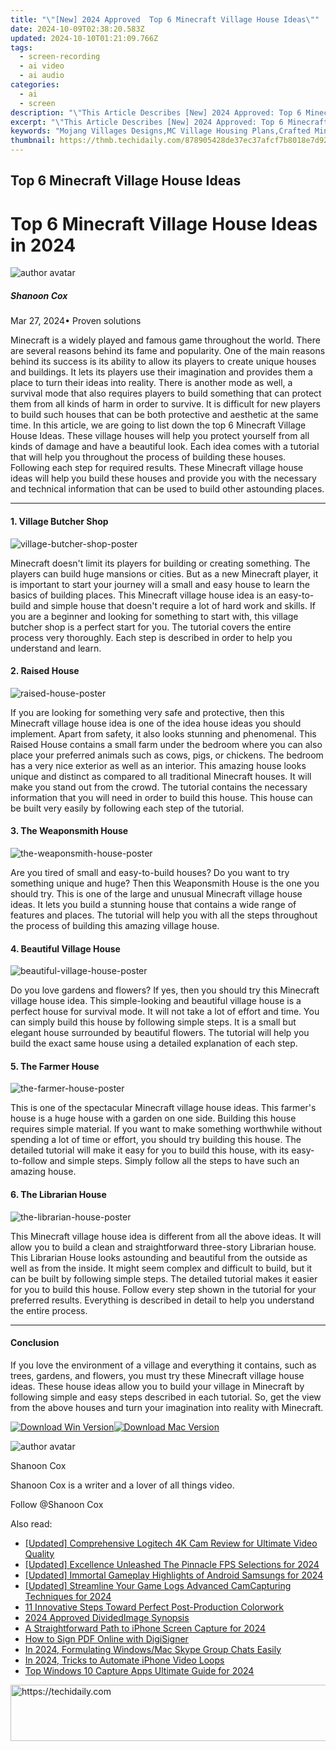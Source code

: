 ```yaml
---
title: "\"[New] 2024 Approved  Top 6 Minecraft Village House Ideas\""
date: 2024-10-09T02:38:20.583Z
updated: 2024-10-10T01:21:09.766Z
tags: 
  - screen-recording
  - ai video
  - ai audio
categories: 
  - ai
  - screen
description: "\"This Article Describes [New] 2024 Approved: Top 6 Minecraft Village House Ideas\""
excerpt: "\"This Article Describes [New] 2024 Approved: Top 6 Minecraft Village House Ideas\""
keywords: "Mojang Villages Designs,MC Village Housing Plans,Crafted Mincraft Homes,Top Minecraft Dwellings,Innovative MC House Ideas,Best MC Village Layouts,Creative Mincraft Abodes"
thumbnail: https://thmb.techidaily.com/878905428de37ec37afcf7b8018e7d924bf2c1ca322a8100dfaafbd0ac4bcb97.jpg
---
```


## Top 6 Minecraft Village House Ideas

# Top 6 Minecraft Village House Ideas in 2024

![author avatar](https://images.wondershare.com/filmora/article-images/shannon-cox.jpg)

##### Shanoon Cox

 Mar 27, 2024• Proven solutions

Minecraft is a widely played and famous game throughout the world. There are several reasons behind its fame and popularity. One of the main reasons behind its success is its ability to allow its players to create unique houses and buildings. It lets its players use their imagination and provides them a place to turn their ideas into reality. There is another mode as well, a survival mode that also requires players to build something that can protect them from all kinds of harm in order to survive. It is difficult for new players to build such houses that can be both protective and aesthetic at the same time. In this article, we are going to list down the top 6 Minecraft Village House Ideas. These village houses will help you protect yourself from all kinds of damage and have a beautiful look. Each idea comes with a tutorial that will help you throughout the process of building these houses. Following each step for required results. These Minecraft village house ideas will help you build these houses and provide you with the necessary and technical information that can be used to build other astounding places.

---

#### 1\. Village Butcher Shop

![village-butcher-shop-poster](https://images.wondershare.com/filmora/article-images/village-butcher-shop-poster.jpg)

Minecraft doesn't limit its players for building or creating something. The players can build huge mansions or cities. But as a new Minecraft player, it is important to start your journey will a small and easy house to learn the basics of building places. This Minecraft village house idea is an easy-to-build and simple house that doesn't require a lot of hard work and skills. If you are a beginner and looking for something to start with, this village butcher shop is a perfect start for you. The tutorial covers the entire process very thoroughly. Each step is described in order to help you understand and learn.

#### 2\. Raised House

![raised-house-poster](https://images.wondershare.com/filmora/article-images/raised-house-poster.jpg)

If you are looking for something very safe and protective, then this Minecraft village house idea is one of the idea house ideas you should implement. Apart from safety, it also looks stunning and phenomenal. This Raised House contains a small farm under the bedroom where you can also place your preferred animals such as cows, pigs, or chickens. The bedroom has a very nice exterior as well as an interior. This amazing house looks unique and distinct as compared to all traditional Minecraft houses. It will make you stand out from the crowd. The tutorial contains the necessary information that you will need in order to build this house. This house can be built very easily by following each step of the tutorial.

#### 3\. The Weaponsmith House

![the-weaponsmith-house-poster](https://images.wondershare.com/filmora/article-images/the-weaponsmith-house-poster.jpg)

Are you tired of small and easy-to-build houses? Do you want to try something unique and huge? Then this Weaponsmith House is the one you should try. This is one of the large and unusual Minecraft village house ideas. It lets you build a stunning house that contains a wide range of features and places. The tutorial will help you with all the steps throughout the process of building this amazing village house.

#### 4\. Beautiful Village House

![beautiful-village-house-poster](https://images.wondershare.com/filmora/article-images/beautiful-village-house-poster.jpg)

Do you love gardens and flowers? If yes, then you should try this Minecraft village house idea. This simple-looking and beautiful village house is a perfect house for survival mode. It will not take a lot of effort and time. You can simply build this house by following simple steps. It is a small but elegant house surrounded by beautiful flowers. The tutorial will help you build the exact same house using a detailed explanation of each step.

#### 5\. The Farmer House

![the-farmer-house-poster](https://images.wondershare.com/filmora/article-images/the-farmer-house-poster.jpg)

This is one of the spectacular Minecraft village house ideas. This farmer's house is a huge house with a garden on one side. Building this house requires simple material. If you want to make something worthwhile without spending a lot of time or effort, you should try building this house. The detailed tutorial will make it easy for you to build this house, with its easy-to-follow and simple steps. Simply follow all the steps to have such an amazing house.

#### 6\. The Librarian House

![the-librarian-house-poster](https://images.wondershare.com/filmora/article-images/the-librarian-house-poster.jpg)

This Minecraft village house idea is different from all the above ideas. It will allow you to build a clean and straightforward three-story Librarian house. This Librarian House looks astounding and beautiful from the outside as well as from the inside. It might seem complex and difficult to build, but it can be built by following simple steps. The detailed tutorial makes it easier for you to build this house. Follow every step shown in the tutorial for your preferred results. Everything is described in detail to help you understand the entire process.

---

#### Conclusion

If you love the environment of a village and everything it contains, such as trees, gardens, and flowers, you must try these Minecraft village house ideas. These house ideas allow you to build your village in Minecraft by following simple and easy steps described in each tutorial. So, get the view from the above houses and turn your imagination into reality with Minecraft.

[![Download Win Version](https://images.wondershare.com/filmora/guide/download-btn-win.jpg)](https://tools.techidaily.com/wondershare/filmora/download/)[![Download Mac Version](https://images.wondershare.com/filmora/guide/download-btn-mac.jpg)](https://tools.techidaily.com/wondershare/filmora/download/)

![author avatar](https://images.wondershare.com/filmora/article-images/shannon-cox.jpg)

Shanoon Cox

Shanoon Cox is a writer and a lover of all things video.

Follow @Shanoon Cox

<ins class="adsbygoogle"
      style="display:block"
      data-ad-client="ca-pub-7571918770474297"
      data-ad-slot="8358498916"
      data-ad-format="auto"
      data-full-width-responsive="true"></ins>

<span class="atpl-alsoreadstyle">Also read:</span>
<div><ul>
<li><a href="https://screen-mirroring-recording.techidaily.com/updated-comprehensive-logitech-4k-cam-review-for-ultimate-video-quality/"><u>[Updated] Comprehensive Logitech 4K Cam Review for Ultimate Video Quality</u></a></li>
<li><a href="https://video-capture.techidaily.com/updated-excellence-unleashed-the-pinnacle-fps-selections-for-2024/"><u>[Updated] Excellence Unleashed The Pinnacle FPS Selections for 2024</u></a></li>
<li><a href="https://screen-activity-recording.techidaily.com/updated-immortal-gameplay-highlights-of-android-samsungs-for-2024/"><u>[Updated] Immortal Gameplay Highlights of Android Samsungs for 2024</u></a></li>
<li><a href="https://screen-activity-recording.techidaily.com/updated-streamline-your-game-logs-advanced-camcapturing-techniques-for-2024/"><u>[Updated] Streamline Your Game Logs Advanced CamCapturing Techniques for 2024</u></a></li>
<li><a href="https://fox-blue.techidaily.com/11-innovative-steps-toward-perfect-post-production-colorwork/"><u>11 Innovative Steps Toward Perfect Post-Production Colorwork</u></a></li>
<li><a href="https://screen-activity-recording.techidaily.com/2024-approved-dividedimage-synopsis/"><u>2024 Approved DividedImage Synopsis</u></a></li>
<li><a href="https://screen-mirroring-recording.techidaily.com/a-straightforward-path-to-iphone-screen-capture-for-2024/"><u>A Straightforward Path to iPhone Screen Capture for 2024</u></a></li>
<li><a href="https://blog-min.techidaily.com/how-to-sign-pdf-online-with-digisigner-by-ldigisigner-sign-a-pdf-sign-a-pdf/"><u>How to Sign PDF Online with DigiSigner</u></a></li>
<li><a href="https://desktop-recording.techidaily.com/in-2024-formulating-windowsmac-skype-group-chats-easily/"><u>In 2024, Formulating Windows/Mac Skype Group Chats Easily</u></a></li>
<li><a href="https://youtube-data.techidaily.com/24-tricks-to-automate-iphone-video-loops/"><u>In 2024, Tricks to Automate iPhone Video Loops</u></a></li>
<li><a href="https://screen-activity-recording.techidaily.com/top-windows-10-capture-apps-ultimate-guide-for-2024/"><u>Top Windows 10 Capture Apps Ultimate Guide for 2024</u></a></li>
</ul></div>

<!-- affiliate ads begin -->
<a href="https://appsumo.8odi.net/c/5597632/2130887/7443" target="_top" id="2130887">
  <img src="//a.impactradius-go.com/display-ad/7443-2130887" border="0" alt="https://techidaily.com" width="728" height="90"/>
</a>
<img height="0" width="0" src="https://appsumo.8odi.net/i/5597632/2130887/7443" style="position:absolute;visibility:hidden;" border="0" />
<!-- affiliate ads end -->

